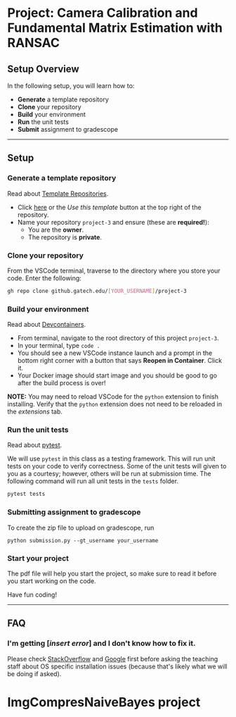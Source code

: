 # Project: Camera Calibration and Fundamental Matrix Estimation with RANSAC

## Setup Overview

In the following setup, you will learn how to:

- **Generate** a template repository
- **Clone** your repository
- **Build** your environment
- **Run** the unit tests
- **Submit** assignment to gradescope

---

## Setup

### Generate a template repository

Read about [Template Repositories](https://docs.github.com/en/github/creating-cloning-and-archiving-repositories/creating-a-repository-on-github/creating-a-template-repository).

- Click [here](https://github.gatech.edu/cs4476/project-3/generate) or the *Use this template* button at the top right of the repository.
- Name your repository `project-3` and ensure (these are **required!**):
  - You are the **owner**.
  - The repository is **private**.
  
### Clone your repository

From the VSCode terminal, traverse to the directory where you store your code. Enter the following:

```bash
gh repo clone github.gatech.edu/[YOUR_USERNAME]/project-3
```

### Build your environment

Read about [Devcontainers](https://code.visualstudio.com/docs/remote/containers#_quick-start-open-an-existing-folder-in-a-container).

- From terminal, navigate to the root directory of this project `project-3`.
- In your terminal, type `code .`
- You should see a new VSCode instance launch and a prompt in the bottom right corner with a button that says **Reopen in Container**. Click it.
- Your Docker image should start image and you should be good to go after the build process is over!

**NOTE:** You may need to reload VSCode for the `python` extension to finish installing. Verify that the `python` extension does not need to be reloaded in the *extensions* tab.

### Run the unit tests

Read about [pytest](https://docs.pytest.org).

We will use `pytest` in this class as a testing framework. This will run unit tests on your code to verify correctness. Some of the unit tests will given to you as a courtesy; however, others will be run at submission time. The following command will run all unit tests in the `tests` folder.

```bash
pytest tests
```

### Submitting assignment to gradescope

To create the zip file to upload on gradescope, run
```
python submission.py --gt_username your_username
```

### Start your project

The pdf file will help you start the project, so make sure to read it before you start working on the code.

Have fun coding!

---

## FAQ

### I'm getting [*insert error*] and I don't know how to fix it.

Please check [StackOverflow](https://stackoverflow.com/) and [Google](https://google.com/) first before asking the teaching staff about OS specific installation issues (because that's likely what we will be doing if asked).
# ImgCompresNaiveBayes project
